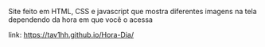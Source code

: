 Site feito em HTML, CSS e javascript que mostra diferentes imagens na tela dependendo da hora em que você o acessa

link: https://tav1hh.github.io/Hora-Dia/
